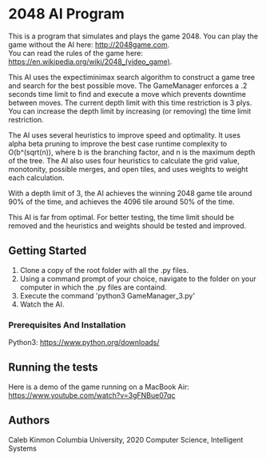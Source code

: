 # 2048 AI Program

This is a program that simulates and plays the game 2048.  You can play the game without the AI here: http://2048game.com.  
You can read the rules of the game here: https://en.wikipedia.org/wiki/2048_(video_game).

This AI uses the expectiminimax search algorithm to construct a game tree and search for the best possible move. The GameManager enforces a 
.2 seconds time limit to find and execute a move which prevents downtime between moves. The current depth limit with this
time restriction is 3 plys. You can increase the depth limit by increasing (or removing) the time limit restriction.

The AI uses several heuristics to improve speed and optimality. It uses alpha beta pruning to improve the best case
runtime complexity to O(b^(sqrt(n)), where b is the branching factor, and n is the maximum depth of the tree. The AI
also uses four heuristics to calculate the grid value, monotonity, possible merges, and open tiles, and uses weights
to weight each calculation. 

With a depth limit of 3, the AI achieves the winning 2048 game tile around 90% of the time, and achieves the 4096 tile
around 50% of the time. 

This AI is far from optimal. For better testing, the time limit should be removed and the heuristics and weights should be
tested and improved.

## Getting Started

1. Clone a copy of the root folder with all the .py files.
2. Using a command prompt of your choice, navigate to the folder on your computer in which the .py files are containd.
3. Execute the command 'python3 GameManager_3.py' 
4. Watch the AI. 

### Prerequisites And Installation

Python3: https://www.python.org/downloads/

## Running the tests

Here is a demo of the game running on a MacBook Air: https://www.youtube.com/watch?v=3gFNBue07qc

## Authors

Caleb Kinmon
Columbia University, 2020
Computer Science, Intelligent Systems
